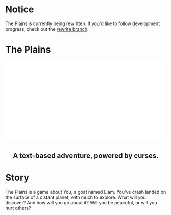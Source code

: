 # Notice

The Plains is currently being rewritten. If you'd like to follow development progress, check out the
<a href="https://github.com/draumaz/plains/tree/rewrite">rewrite branch</a>.

# The Plains
![Screenie](https://github.com/draumaz/plains/blob/main/art/carbonplains.svg?raw=true "Landing")
## <p align="center">A text-based adventure, powered by curses.</p>

# Story

The Plains is a game about You, a goat named Liam. You've crash landed on the surface of a distant planet, with much to explore. What will you discover? And how will you go about it? Will you be peaceful, or will you hurt others?
